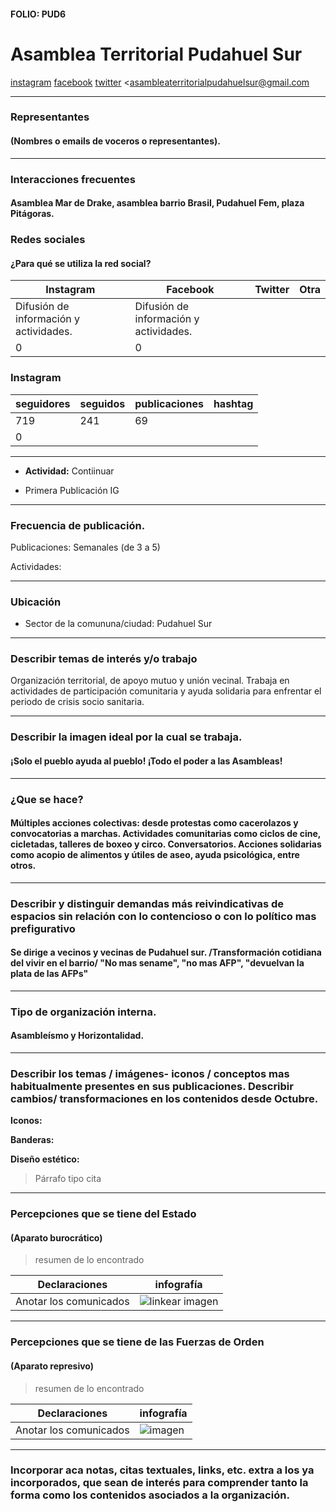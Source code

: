 #### FOLIO: PUD6

# Asamblea Territorial Pudahuel Sur


[instagram](https://www.instagram.com/asambleapudahuelsur/
)
[facebook](https://www.facebook.com/Asamblea-Territorial-Pudahuel-Sur-108259010607738/?ref=page_internal)
[twitter]()
<asambleaterritorialpudahuelsur@gmail.com
>
---

### Representantes
#### (Nombres o emails de voceros o representantes).

---
### Interacciones frecuentes
#### Asamblea Mar de Drake, asamblea barrio Brasil, Pudahuel Fem, plaza Pitágoras.


### Redes sociales
#### ¿Para qué se utiliza la red social?
| Instagram | Facebook | Twitter | Otra 
|---|---|---|---|
|Difusión de información y actividades.|Difusión de información y actividades.
|0| 0|

### **Instagram**
| seguidores | seguidos | publicaciones | hashtag 
|---|---|---|---|
|719|	241|	69
| 0

---

* **Actividad:**   Contiinuar

* Primera Publicación IG

---
### Frecuencia de publicación.

Publicaciones: Semanales (de 3 a 5)


Actividades:

---
### Ubicación
* Sector de la comununa/ciudad: Pudahuel Sur


---
### Describir temas de interés y/o trabajo
Organización territorial, de apoyo mutuo y unión vecinal. Trabaja en actividades de participación comunitaria y ayuda solidaria para enfrentar el periodo de crisis socio sanitaria.

---
### Describir la imagen ideal por la cual se trabaja.
#### ¡Solo el pueblo ayuda al pueblo! ¡Todo el poder a las Asambleas!


---
### ¿Que se hace?
#### Múltiples acciones colectivas: desde protestas como cacerolazos y convocatorias a marchas. Actividades comunitarias como ciclos de cine, cicletadas, talleres de boxeo y circo. Conversatorios. Acciones solidarias como acopio de alimentos y útiles de aseo, ayuda psicológica, entre otros.


---
### Describir y distinguir demandas más reivindicativas de espacios sin relación con lo contencioso o con lo político mas prefigurativo
#### Se dirige a vecinos y vecinas de Pudahuel sur. /Transformación cotidiana del vivir en el barrio/ "No mas sename", "no mas AFP", "devuelvan la plata de las AFPs"


---
### Tipo de organización interna.
#### Asambleísmo y Horizontalidad.


---
### Describir los temas / imágenes- iconos / conceptos mas habitualmente presentes en sus publicaciones. Describir cambios/ transformaciones en los contenidos desde Octubre.

**Iconos:**

**Banderas:**

**Diseño estético:**

> Párrafo tipo cita 

---
### Percepciones que se tiene del Estado
#### (Aparato burocrático)
> resumen de lo encontrado

| Declaraciones | infografía | 
|---|---|
|Anotar los comunicados | ![linkear imagen]() |

---
### Percepciones que se tiene de las Fuerzas de Orden
#### (Aparato represivo)
> resumen de lo encontrado

| Declaraciones | infografía | 
|---|---|
|Anotar los comunicados | ![imagen]() |


---
### Incorporar aca notas, citas textuales, links, etc. extra a los ya incorporados, que sean de interés para comprender tanto la forma como los contenidos asociados a la organización.
